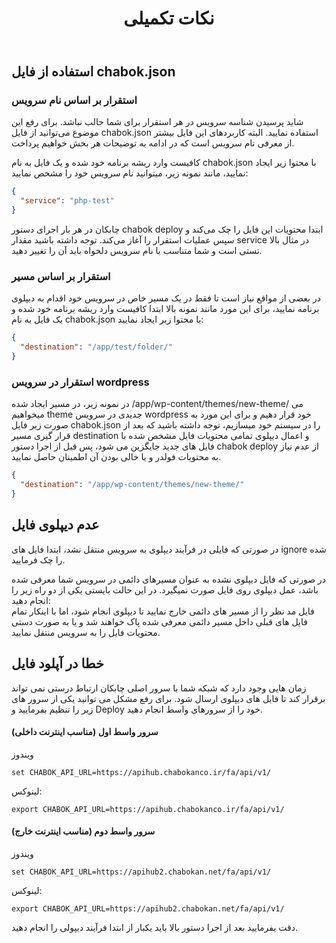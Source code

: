 ﻿---
title: "نکات تکمیلی"
sidebar_label: "نکات تکمیلی"
---

## استفاده‌ از فایل chabok.json

### استقرار بر اساس نام سرویس

شاید پرسیدن شناسه سرویس در هر استقرار برای شما جالب نباشد. برای رفع این موضوع می‌توانید از فایل‌ chabok.json استفاده نمایید. البته کاربرد‌های این فایل بیشتر از معرفی نام سرویس است که در ادامه به توضیحات هر بخش خواهیم پرداخت.

کافیست وارد ریشه برنامه‌ خود شده و یک فایل به نام chabok.json با محتوا زیر ایجاد نمایید، مانند نمونه زیر، میتوانید نام سرویس خود را مشخص نمایید:

```json
{
  "service": "php-test"
}
```

چابکان در هر بار اجرای دستور chabok deploy ابتدا محتویات این فایل‌ را چک می‌کند و سپس عملیات استقرار را آغاز می‌کند. توجه داشته باشید مقدار service در مثال بالا تستی است و شما متناسب با نام سرویس دلخواه باید آن را تغییر دهید.

### استقرار بر اساس مسیر

در بعضی از مواقع نیاز است تا فقط در یک مسیر خاص در سرویس خود اقدام به دیپلوی برنامه نمایید، برای این مورد مانند نمونه بالا ابتدا کافیست وارد ریشه برنامه‌ خود شده و یک فایل به نام chabok.json با محتوا زیر ایجاد نمایید:

```json
{
  "destination": "/app/test/folder/"
}
```

### استقرار در سرویس wordpress

در نمونه زیر، در مسیر ایجاد شده /app/wp-content/themes/new-theme/ می میخواهیم theme جدیدی در سرویس wordpress خود قرار دهیم و برای این مورد به صورت زیر فایل chabok.json را در سیستم خود میسازیم، توجه داشته باشید که بعد از قرار گیری مسیر destination و اعمال دیپلوی تمامی محتویات فایل مشخص شده با فایل های جدید جایگزین می شود، پس قبل از اجرا دستور chabok deploy از عدم نیاز به محتویات فولدر و یا خالی بودن آن اطمینان حاصل نمایید.

```json
{
  "destination": "/app/wp-content/themes/new-theme/"
}
```

## عدم دیپلوی فایل

در صورتی که فایلی در فرآیند دیپلوی به سرویس منتقل نشد، ابتدا فایل های ignore شده را چک فرمایید.

در صورتی که فایل دیپلوی نشده به عنوان مسیرهای دائمی در سرویس شما معرفی شده باشد، عمل دیپلوی روی فایل صورت نمیگیرد. در این حالت بایستی یکی از دو راه زیر را انجام دهید:  
فایل مد نظر را از مسیر های دائمی خارج نمایید تا دیپلوی انجام شود، اما با اینکار تمام فایل های قبلی داخل مسیر دائمی معرفی شده پاک خواهند شد و یا به صورت دستی محتویات فایل را به سرویس منتقل نمایید.


## خطا در آپلود فایل

زمان هایی وجود دارد که شبکه شما با سرور اصلی چابکان ارتباط درستی نمی تواند برقرار کند تا فایل های دیپلوی ارسال شود. برای رفع مشکل می توانید یکی از سرور های زیر را تنظیم بفرمایید و Deploy خود را از سرورهای واسط انجام دهید.


#### سرور واسط اول (مناسب اینترنت داخلی)

ویندوز
```shell
set CHABOK_API_URL=https://apihub.chabokanco.ir/fa/api/v1/
```
لینوکس:
```shell
export CHABOK_API_URL=https://apihub.chabokanco.ir/fa/api/v1/
```

#### سرور واسط دوم (مناسب اینترنت خارج)

ویندوز
```shell
set CHABOK_API_URL=https://apihub2.chabokan.net/fa/api/v1/
```
لینوکس:
```shell
export CHABOK_API_URL=https://apihub2.chabokan.net/fa/api/v1/
```

دقت بفرمایید بعد از اجرا دستور بالا باید یکبار از ابتدا فرآیند دیپولی را انجام دهید.